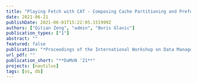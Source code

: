 ```yaml
---
title: "Playing Fetch with CAT - Composing Cache Partitioning and Prefetching for Task-based Query Processing"
date: 2021-06-21
publishDate: 2021-06-01T15:22:05.151999Z
authors: ["Qitian Zeng", "admin", "Boris Glavic"]
publication_types: ["1"]
abstract: ""
featured: false
publication: "*Proceedings of the International Workshop on Data Management on New Hardware (DaMoN '21)*"
url_pdf: ""
publication_short: "**DaMoN '21**"
projects: [nautilus]
tags: [os, db]
---
```


